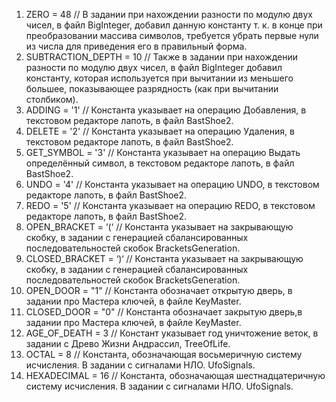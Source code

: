 1.	ZERO = 48 // В задании при нахождении разности по модулю двух чисел, в файл BigInteger, добавил данную константу т. к. в конце при преобразовании массива символов, требуется убрать первые нули из числа для приведения его в правильный форма.
2.	SUBTRACTION_DEPTH = 10 // Также в задании при нахождении разности по модулю двух чисел, в файл BigInteger добавил константу, которая используется при вычитании из меньшего большее, показывающее разрядность (как при вычитании столбиком).
3.	ADDING = '1' // Константа указывает на операцию Добавления, в текстовом редакторе лапоть, в файл BastShoe2.
4.	DELETE = '2' // Константа указывает на операцию Удаления, в текстовом редакторе лапоть, в файл BastShoe2.
5.	GET_SYMBOL = '3' // Константа указывает на операцию Выдать определённый символ, в текстовом редакторе лапоть, в файл BastShoe2.
6.	UNDO = '4' // Константа указывает на операцию UNDO, в текстовом редакторе лапоть, в файл BastShoe2.
7.	REDO = '5' // Константа указывает на операцию REDO, в текстовом редакторе лапоть, в файл BastShoe2.
8.	OPEN_BRACKET = ‘(‘ // Константа указывает на закрывающую скобку, в задании с генерацией сбалансированных последовательностей скобок BracketsGeneration.
9.	CLOSED_BRACKET = ‘)‘ // Константа указывает на закрывающую скобку, в задании с генерацией сбалансированных последовательностей скобок BracketsGeneration.
10.	OPEN_DOOR = "1" // Константа обозначает открытую дверь, в задании про Мастера ключей, в файле KeyMaster.
11.	 CLOSED_DOOR = "0" // Константа обозначает закрытую дверь,в задании про Мастера ключей, в файле KeyMaster.
12.	AGE_OF_DEATH = 3 // Констант указывает год уничтожение веток, в задании с Древо Жизни Андрассил, TreeOfLife.
13.	OCTAL = 8 // Константа, обозначающая восьмеричную систему исчисления. В задании с сигналами НЛО. UfoSignals.
14.	HEXADECIMAL = 16 // Константа, обозначающая шестнадцатеричную систему исчисления. В задании с сигналами НЛО. UfoSignals.